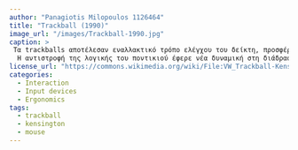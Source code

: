 ```yaml
---
author: "Panagiotis Milopoulos 1126464"
title: "Trackball (1990)"
image_url: "/images/Trackball-1990.jpg"
caption: >
 Τα trackballs αποτέλεσαν εναλλακτικό τρόπο ελέγχου του δείκτη, προσφέροντας εργονομία και ακρίβεια.
  Η αντιστροφή της λογικής του ποντικιού έφερε νέα δυναμική στη διάδραση. Έλεγχος του δείκτη με την κίνηση μιας σφαίρας — μια εργονομική λύση για ακριβή πλοήγηση.
license_url: "https://commons.wikimedia.org/wiki/File:VW_Trackball-Kensington-ExpertMouse5.jpg"
categories:
  - Interaction
  - Input devices
  - Ergonomics
tags:
  - trackball
  - kensington
  - mouse
---
```

